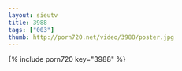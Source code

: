 ```yaml
--- 
layout: sieutv
title: 3988
tags: ["003"]
thumb: http://porn720.net/video/3988/poster.jpg
---
```

{% include porn720 key="3988" %} 

